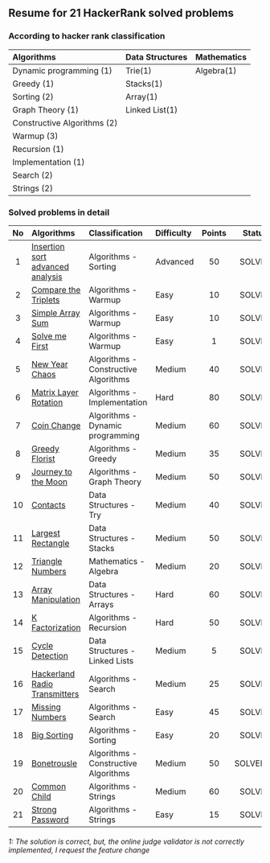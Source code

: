 
## Resume for 21 HackerRank solved problems

### According to hacker rank classification

| Algorithms                    | Data Structures | Mathematics |
| :---                          | ---             | ---         |
| Dynamic programming (1)       | Trie(1)         | Algebra(1)  |
| Greedy (1)                    | Stacks(1)       |             |
| Sorting (2)                   | Array(1)        |             |
| Graph Theory (1)              | Linked List(1)  |             |
| Constructive Algorithms (2)   |                 |             |
| Warmup (3)                    |                 |             |
| Recursion (1)                 |                 |             |
| Implementation (1)            |                 |             |
| Search (2)                    |                 |             |
| Strings (2)                   |                 |             |


### Solved problems in detail

| No     | Algorithms                    | Classification | Difficulty | Points | Status | 
| :---:  | :---                          | :---           | :---       | :---:  | :---:  |
| 1  | [Insertion sort advanced analysis](https://www.hackerrank.com/challenges/insertion-sort/problem)| Algorithms - Sorting | Advanced | 50 | SOLVED |
| 2  | [Compare the Triplets](https://www.hackerrank.com/challenges/compare-the-triplets/problem)| Algorithms - Warmup  | Easy | 10 | SOLVED |
| 3  | [Simple Array Sum](https://www.hackerrank.com/challenges/simple-array-sum/problem)| Algorithms - Warmup  | Easy | 10 | SOLVED |
| 4  | [Solve me First](https://www.hackerrank.com/challenges/solve-me-first/problem)| Algorithms - Warmup  | Easy | 1 | SOLVED |
| 5  | [New Year Chaos](https://www.hackerrank.com/challenges/new-year-chaos/problem)| Algorithms - Constructive Algorithms  | Medium | 40 | SOLVED |
| 6  | [Matrix Layer Rotation](https://www.hackerrank.com/challenges/matrix-rotation-algo/problem)| Algorithms - Implementation  | Hard | 80 | SOLVED |
| 7  | [Coin Change](https://www.hackerrank.com/challenges/coin-change/problem)| Algorithms - Dynamic programming | Medium | 60 | SOLVED |
| 8  | [Greedy Florist](https://www.hackerrank.com/challenges/greedy-florist/problem)| Algorithms - Greedy | Medium | 35 | SOLVED |
| 9  | [Journey to the Moon](https://www.hackerrank.com/challenges/journey-to-the-moon/problem)| Algorithms - Graph Theory | Medium | 50 | SOLVED |
| 10 | [Contacts](https://www.hackerrank.com/challenges/contacts/problem)| Data Structures - Try | Medium | 40 | SOLVED |
| 11 | [Largest Rectangle](https://www.hackerrank.com/challenges/largest-rectangle/problem)| Data Structures - Stacks | Medium | 50 | SOLVED |
| 12 | [Triangle Numbers](https://www.hackerrank.com/challenges/triangle-numbers/problem)| Mathematics - Algebra | Medium | 20 | SOLVED |
| 13 | [Array Manipulation](https://www.hackerrank.com/challenges/crush/problem)| Data Structures - Arrays | Hard | 60 | SOLVED |
| 14 | [K Factorization](https://www.hackerrank.com/challenges/k-factorization/problem)| Algorithms - Recursion | Hard | 50 | SOLVED |
| 15 | [Cycle Detection](https://www.hackerrank.com/challenges/detect-whether-a-linked-list-contains-a-cycle/problem)| Data Structures - Linked Lists | Medium | 5  | SOLVED |
| 16 | [Hackerland Radio Transmitters](https://www.hackerrank.com/challenges/hackerland-radio-transmitters/problem)| Algorithms - Search | Medium | 25  | SOLVED |
| 17 | [Missing Numbers](https://www.hackerrank.com/challenges/missing-numbers/problem)| Algorithms - Search | Easy | 45  | SOLVED |
| 18 | [Big Sorting](https://www.hackerrank.com/challenges/big-sorting/problem)| Algorithms - Sorting | Easy | 20  | SOLVED |
| 19 | [Bonetrousle](https://www.hackerrank.com/challenges/bonetrousle/problem)| Algorithms - Constructive Algorithms | Medium | 50  | SOLVED*1 |
| 20 | [Common Child](https://www.hackerrank.com/challenges/common-child/problem)| Algorithms - Strings | Medium | 60  | SOLVED |
| 21 | [Strong Password](https://www.hackerrank.com/challenges/strong-password/problem)| Algorithms - Strings | Easy | 15  | SOLVED |


###### 1: The solution is correct, but, the online judge validator is not correctly implemented, I request the feature change